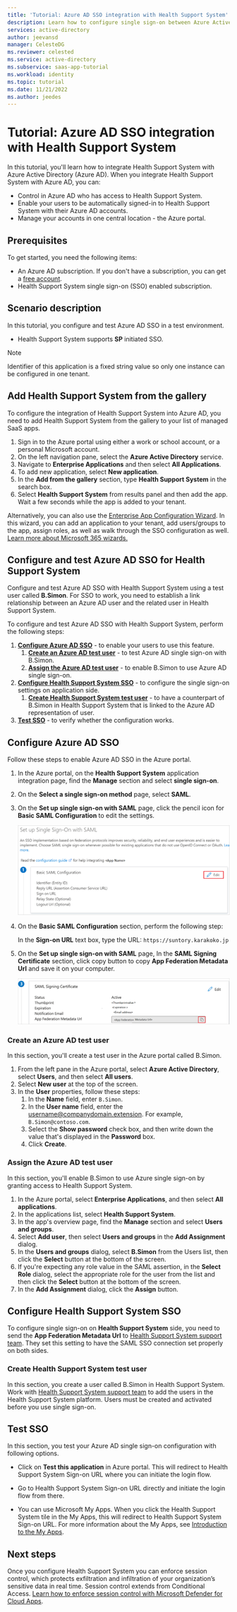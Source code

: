 ```yaml
---
title: 'Tutorial: Azure AD SSO integration with Health Support System'
description: Learn how to configure single sign-on between Azure Active Directory and Health Support System.
services: active-directory
author: jeevansd
manager: CelesteDG
ms.reviewer: celested
ms.service: active-directory
ms.subservice: saas-app-tutorial
ms.workload: identity
ms.topic: tutorial
ms.date: 11/21/2022
ms.author: jeedes
---
```


# Tutorial: Azure AD SSO integration with Health Support System

In this tutorial, you'll learn how to integrate Health Support System with Azure Active Directory (Azure AD). When you integrate Health Support System with Azure AD, you can:

* Control in Azure AD who has access to Health Support System.
* Enable your users to be automatically signed-in to Health Support System with their Azure AD accounts.
* Manage your accounts in one central location - the Azure portal.

## Prerequisites

To get started, you need the following items:

* An Azure AD subscription. If you don't have a subscription, you can get a [free account](https://azure.microsoft.com/free/).
* Health Support System single sign-on (SSO) enabled subscription.

## Scenario description

In this tutorial, you configure and test Azure AD SSO in a test environment.

* Health Support System supports **SP** initiated SSO.

> [!NOTE]
> Identifier of this application is a fixed string value so only one instance can be configured in one tenant.

## Add Health Support System from the gallery

To configure the integration of Health Support System into Azure AD, you need to add Health Support System from the gallery to your list of managed SaaS apps.

1. Sign in to the Azure portal using either a work or school account, or a personal Microsoft account.
1. On the left navigation pane, select the **Azure Active Directory** service.
1. Navigate to **Enterprise Applications** and then select **All Applications**.
1. To add new application, select **New application**.
1. In the **Add from the gallery** section, type **Health Support System** in the search box.
1. Select **Health Support System** from results panel and then add the app. Wait a few seconds while the app is added to your tenant.

 Alternatively, you can also use the [Enterprise App Configuration Wizard](https://portal.office.com/AdminPortal/home?Q=Docs#/azureadappintegration). In this wizard, you can add an application to your tenant, add users/groups to the app, assign roles, as well as walk through the SSO configuration as well. [Learn more about Microsoft 365 wizards.](/microsoft-365/admin/misc/azure-ad-setup-guides)

## Configure and test Azure AD SSO for Health Support System

Configure and test Azure AD SSO with Health Support System using a test user called **B.Simon**. For SSO to work, you need to establish a link relationship between an Azure AD user and the related user in Health Support System.

To configure and test Azure AD SSO with Health Support System, perform the following steps:

1. **[Configure Azure AD SSO](#configure-azure-ad-sso)** - to enable your users to use this feature.
    1. **[Create an Azure AD test user](#create-an-azure-ad-test-user)** - to test Azure AD single sign-on with B.Simon.
    1. **[Assign the Azure AD test user](#assign-the-azure-ad-test-user)** - to enable B.Simon to use Azure AD single sign-on.
1. **[Configure Health Support System SSO](#configure-health-support-system-sso)** - to configure the single sign-on settings on application side.
    1. **[Create Health Support System test user](#create-health-support-system-test-user)** - to have a counterpart of B.Simon in Health Support System that is linked to the Azure AD representation of user.
1. **[Test SSO](#test-sso)** - to verify whether the configuration works.

## Configure Azure AD SSO

Follow these steps to enable Azure AD SSO in the Azure portal.

1. In the Azure portal, on the **Health Support System** application integration page, find the **Manage** section and select **single sign-on**.
1. On the **Select a single sign-on method** page, select **SAML**.
1. On the **Set up single sign-on with SAML** page, click the pencil icon for **Basic SAML Configuration** to edit the settings.

   ![Edit Basic SAML Configuration](common/edit-urls.png)

1. On the **Basic SAML Configuration** section, perform the following step:

    In the **Sign-on URL** text box, type the URL:
    `https://suntory.karakoko.jp`
	
1. On the **Set up single sign-on with SAML** page, In the **SAML Signing Certificate** section, click copy button to copy **App Federation Metadata Url** and save it on your computer.

	![The Certificate download link](common/copy-metadataurl.png)

### Create an Azure AD test user

In this section, you'll create a test user in the Azure portal called B.Simon.

1. From the left pane in the Azure portal, select **Azure Active Directory**, select **Users**, and then select **All users**.
1. Select **New user** at the top of the screen.
1. In the **User** properties, follow these steps:
   1. In the **Name** field, enter `B.Simon`.  
   1. In the **User name** field, enter the username@companydomain.extension. For example, `B.Simon@contoso.com`.
   1. Select the **Show password** check box, and then write down the value that's displayed in the **Password** box.
   1. Click **Create**.

### Assign the Azure AD test user

In this section, you'll enable B.Simon to use Azure single sign-on by granting access to Health Support System.

1. In the Azure portal, select **Enterprise Applications**, and then select **All applications**.
1. In the applications list, select **Health Support System**.
1. In the app's overview page, find the **Manage** section and select **Users and groups**.
1. Select **Add user**, then select **Users and groups** in the **Add Assignment** dialog.
1. In the **Users and groups** dialog, select **B.Simon** from the Users list, then click the **Select** button at the bottom of the screen.
1. If you're expecting any role value in the SAML assertion, in the **Select Role** dialog, select the appropriate role for the user from the list and then click the **Select** button at the bottom of the screen.
1. In the **Add Assignment** dialog, click the **Assign** button.

## Configure Health Support System SSO

To configure single sign-on on **Health Support System** side, you need to send the **App Federation Metadata Url** to [Health Support System support team](https://wellcoms.jp/inquiry/). They set this setting to have the SAML SSO connection set properly on both sides.

### Create Health Support System test user

In this section, you create a user called B.Simon in Health Support System. Work with [Health Support System support team](https://wellcoms.jp/inquiry/) to add the users in the Health Support System platform. Users must be created and activated before you use single sign-on.

## Test SSO 

In this section, you test your Azure AD single sign-on configuration with following options. 

* Click on **Test this application** in Azure portal. This will redirect to Health Support System Sign-on URL where you can initiate the login flow. 

* Go to Health Support System Sign-on URL directly and initiate the login flow from there.

* You can use Microsoft My Apps. When you click the Health Support System tile in the My Apps, this will redirect to Health Support System Sign-on URL. For more information about the My Apps, see [Introduction to the My Apps](../user-help/my-apps-portal-end-user-access.md).

## Next steps

Once you configure Health Support System you can enforce session control, which protects exfiltration and infiltration of your organization’s sensitive data in real time. Session control extends from Conditional Access. [Learn how to enforce session control with Microsoft Defender for Cloud Apps](/cloud-app-security/proxy-deployment-aad).

